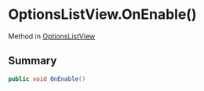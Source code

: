 # OptionsListView.OnEnable()

Method in [OptionsListView](/api/csharp/yarn.unity.optionslistview.md)

## Summary



```csharp
public void OnEnable()
```

